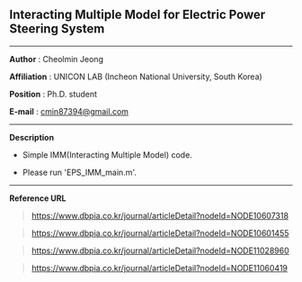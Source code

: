 ## Interacting Multiple Model for Electric Power Steering System

---
**Author** : Cheolmin Jeong

**Affiliation** : UNICON LAB (Incheon National University, South Korea)

**Position** : Ph.D. student

**E-mail** : cmin87394@gmail.com

---
**Description**

  * Simple IMM(Interacting Multiple Model) code.
  
  * Please run 'EPS_IMM_main.m'.

---
**Reference URL**

> https://www.dbpia.co.kr/journal/articleDetail?nodeId=NODE10607318
  
> https://www.dbpia.co.kr/journal/articleDetail?nodeId=NODE10601455
  
> https://www.dbpia.co.kr/journal/articleDetail?nodeId=NODE11028960
  
> https://www.dbpia.co.kr/journal/articleDetail?nodeId=NODE11060419

